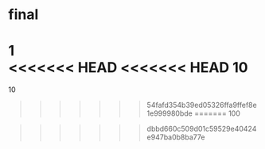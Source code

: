# final
1
<br>
<<<<<<< HEAD
<<<<<<< HEAD
10
=======
10
>>>>>>> 54fafd354b39ed05326ffa9ffef8e1e999980bde
=======
100


>>>>>>> dbbd660c509d01c59529e40424e947ba0b8ba77e
